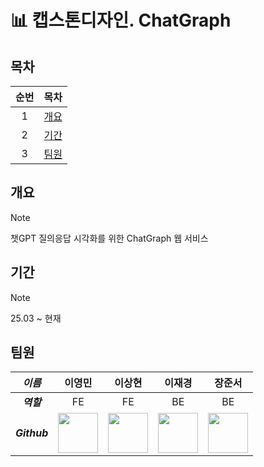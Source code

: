 # 📊 캡스톤디자인. ChatGraph

## 목차

| 순번 |     목차      |
| :--: | :-----------: |
|  1   | [개요](#개요) |
|  2   | [기간](#기간) |
|  3   | [팀원](#팀원) |

## 개요

> [!NOTE]
> 챗GPT 질의응답 시각화를 위한 ChatGraph 웹 서비스

## 기간

> [!NOTE]
> 25.03 ~ 현재

## 팀원

|    _이름_    |                                                             이영민                                                             |                                                                이상현                                                                |                                                              이재경                                                              |                                                             장준서                                                              |
| :----------: | :----------------------------------------------------------------------------------------------------------------------------: | :----------------------------------------------------------------------------------------------------------------------------------: | :------------------------------------------------------------------------------------------------------------------------------: | :-----------------------------------------------------------------------------------------------------------------------------: |
|  **_역할_**  |                                                               FE                                                               |                                                                  FE                                                                  |                                                                BE                                                                |                                                               BE                                                                |
| **_Github_** | <a href="https://github.com/E0min"><img src="https://avatars.githubusercontent.com/u/59902527?v=4" width="64" height="64"></a> | <a href="https://github.com/SangHyun01"><img src="https://avatars.githubusercontent.com/u/143057125?v=4" width="64" height="64"></a> | <a href="https://github.com/jkli51"><img src="https://avatars.githubusercontent.com/u/104336147?v=4" width="64" height="64"></a> | <a href="https://github.com/jun562"><img src="https://avatars.githubusercontent.com/u/37623843?v=4" width="64" height="64"></a> |
